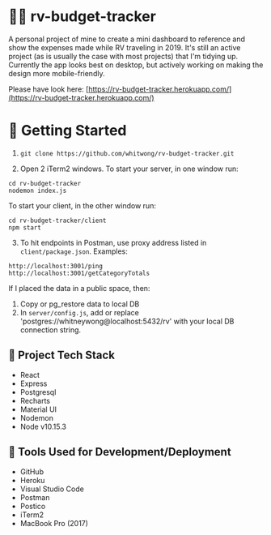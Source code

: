 # 🚐💨 rv-budget-tracker
A personal project of mine to create a mini dashboard to reference and show the expenses made while RV traveling in 2019. It's still an active project (as is usually the case with most projects) that I'm tidying up. Currently the app looks best on desktop, but actively working on making the design more mobile-friendly.

Please have look here:
[https://rv-budget-tracker.herokuapp.com/](https://rv-budget-tracker.herokuapp.com/)

# 🎉 Getting Started
1. `git clone https://github.com/whitwong/rv-budget-tracker.git`

1. Open 2 iTerm2 windows. To start your server, in one window run:
```
cd rv-budget-tracker
nodemon index.js
```

To start your client, in the other window run:
```
cd rv-budget-tracker/client
npm start
```

3. To hit endpoints in Postman, use proxy address listed in `client/package.json`. Examples:
```
http://localhost:3001/ping
http://localhost:3001/getCategoryTotals
```

If I placed the data in a public space, then:
1. Copy or pg_restore data to local DB
1. In `server/config.js`, add or replace 'postgres://whitneywong@localhost:5432/rv' with your local DB connection string.


## 🥞 **Project Tech Stack**
- React
- Express
- Postgresql
- Recharts
- Material UI
- Nodemon
- Node v10.15.3

## 🔧 **Tools Used for Development/Deployment**
- GitHub
- Heroku
- Visual Studio Code
- Postman
- Postico
- iTerm2
- MacBook Pro (2017)